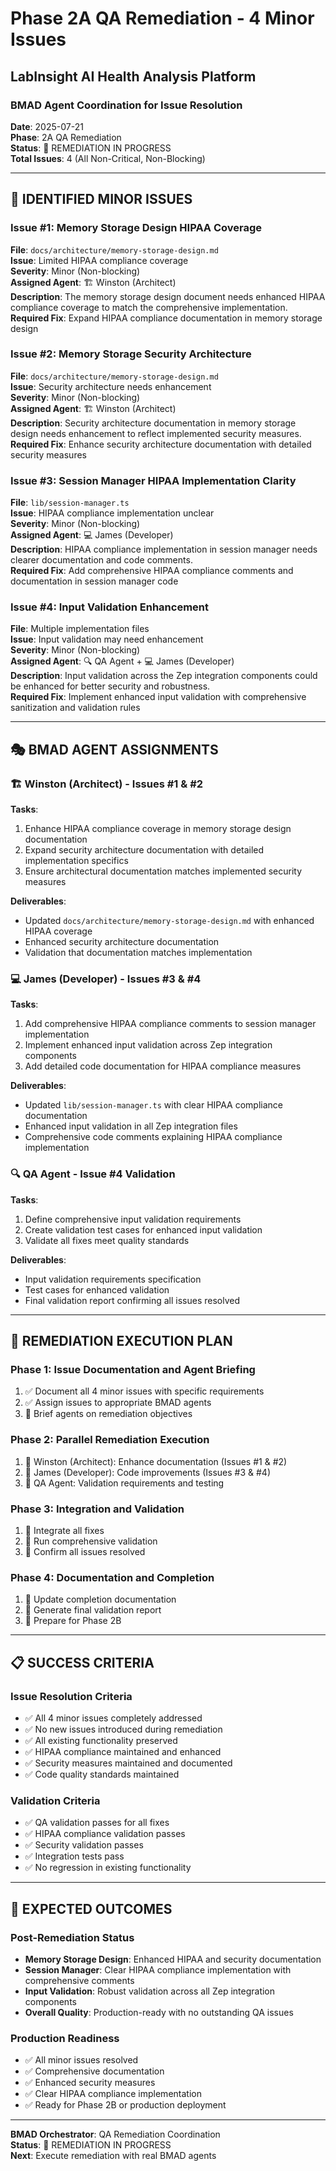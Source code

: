 # Phase 2A QA Remediation - 4 Minor Issues
## LabInsight AI Health Analysis Platform
### BMAD Agent Coordination for Issue Resolution

**Date**: 2025-07-21  
**Phase**: 2A QA Remediation  
**Status**: 🔧 REMEDIATION IN PROGRESS  
**Total Issues**: 4 (All Non-Critical, Non-Blocking)

---

## 🎯 IDENTIFIED MINOR ISSUES

### Issue #1: Memory Storage Design HIPAA Coverage
**File**: `docs/architecture/memory-storage-design.md`  
**Issue**: Limited HIPAA compliance coverage  
**Severity**: Minor (Non-blocking)  
**Assigned Agent**: 🏗️ Winston (Architect)  
**Description**: The memory storage design document needs enhanced HIPAA compliance coverage to match the comprehensive implementation.  
**Required Fix**: Expand HIPAA compliance documentation in memory storage design  

### Issue #2: Memory Storage Security Architecture
**File**: `docs/architecture/memory-storage-design.md`  
**Issue**: Security architecture needs enhancement  
**Severity**: Minor (Non-blocking)  
**Assigned Agent**: 🏗️ Winston (Architect)  
**Description**: Security architecture documentation in memory storage design needs enhancement to reflect implemented security measures.  
**Required Fix**: Enhance security architecture documentation with detailed security measures  

### Issue #3: Session Manager HIPAA Implementation Clarity
**File**: `lib/session-manager.ts`  
**Issue**: HIPAA compliance implementation unclear  
**Severity**: Minor (Non-blocking)  
**Assigned Agent**: 💻 James (Developer)  
**Description**: HIPAA compliance implementation in session manager needs clearer documentation and code comments.  
**Required Fix**: Add comprehensive HIPAA compliance comments and documentation in session manager code  

### Issue #4: Input Validation Enhancement
**File**: Multiple implementation files  
**Issue**: Input validation may need enhancement  
**Severity**: Minor (Non-blocking)  
**Assigned Agent**: 🔍 QA Agent + 💻 James (Developer)  
**Description**: Input validation across the Zep integration components could be enhanced for better security and robustness.  
**Required Fix**: Implement enhanced input validation with comprehensive sanitization and validation rules  

---

## 🎭 BMAD AGENT ASSIGNMENTS

### 🏗️ Winston (Architect) - Issues #1 & #2
**Tasks**:
1. Enhance HIPAA compliance coverage in memory storage design documentation
2. Expand security architecture documentation with detailed implementation specifics
3. Ensure architectural documentation matches implemented security measures

**Deliverables**:
- Updated `docs/architecture/memory-storage-design.md` with enhanced HIPAA coverage
- Enhanced security architecture documentation
- Validation that documentation matches implementation

### 💻 James (Developer) - Issues #3 & #4
**Tasks**:
1. Add comprehensive HIPAA compliance comments to session manager implementation
2. Implement enhanced input validation across Zep integration components
3. Add detailed code documentation for HIPAA compliance measures

**Deliverables**:
- Updated `lib/session-manager.ts` with clear HIPAA compliance documentation
- Enhanced input validation in all Zep integration files
- Comprehensive code comments explaining HIPAA compliance implementation

### 🔍 QA Agent - Issue #4 Validation
**Tasks**:
1. Define comprehensive input validation requirements
2. Create validation test cases for enhanced input validation
3. Validate all fixes meet quality standards

**Deliverables**:
- Input validation requirements specification
- Test cases for enhanced validation
- Final validation report confirming all issues resolved

---

## 🚀 REMEDIATION EXECUTION PLAN

### Phase 1: Issue Documentation and Agent Briefing
1. ✅ Document all 4 minor issues with specific requirements
2. ✅ Assign issues to appropriate BMAD agents
3. 🔄 Brief agents on remediation objectives

### Phase 2: Parallel Remediation Execution
1. 🔄 Winston (Architect): Enhance documentation (Issues #1 & #2)
2. 🔄 James (Developer): Code improvements (Issues #3 & #4)
3. 🔄 QA Agent: Validation requirements and testing

### Phase 3: Integration and Validation
1. 🔄 Integrate all fixes
2. 🔄 Run comprehensive validation
3. 🔄 Confirm all issues resolved

### Phase 4: Documentation and Completion
1. 🔄 Update completion documentation
2. 🔄 Generate final validation report
3. 🔄 Prepare for Phase 2B

---

## 📋 SUCCESS CRITERIA

### Issue Resolution Criteria
- ✅ All 4 minor issues completely addressed
- ✅ No new issues introduced during remediation
- ✅ All existing functionality preserved
- ✅ HIPAA compliance maintained and enhanced
- ✅ Security measures maintained and documented
- ✅ Code quality standards maintained

### Validation Criteria
- ✅ QA validation passes for all fixes
- ✅ HIPAA compliance validation passes
- ✅ Security validation passes
- ✅ Integration tests pass
- ✅ No regression in existing functionality

---

## 🎯 EXPECTED OUTCOMES

### Post-Remediation Status
- **Memory Storage Design**: Enhanced HIPAA and security documentation
- **Session Manager**: Clear HIPAA compliance implementation with comprehensive comments
- **Input Validation**: Robust validation across all Zep integration components
- **Overall Quality**: Production-ready with no outstanding QA issues

### Production Readiness
- ✅ All minor issues resolved
- ✅ Comprehensive documentation
- ✅ Enhanced security measures
- ✅ Clear HIPAA compliance implementation
- ✅ Ready for Phase 2B or production deployment

---

**BMAD Orchestrator**: QA Remediation Coordination  
**Status**: 🔧 REMEDIATION IN PROGRESS  
**Next**: Execute remediation with real BMAD agents

